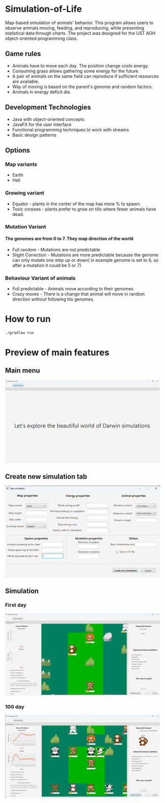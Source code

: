 # Simulation-of-Life
Map-based simulation of animals' behavior. This program allows users to observe animals moving, feeding, and reproducing, while presenting statistical data through charts. The project was designed for the UST AGH object-oriented programming class.

## Game rules
- Animals have to move each day. The position change costs energy.
- Consuming grass allows gathering some energy for the future.
- A pair of animals on the same field can reproduce if sufficient resources are available.
- Way of moving is based on the parent's genome and random factors.
- Animals in energy deficit die.

## Development Technologies
- Java with object-oriented concepts
- JavaFX for the user interface
- Functional programming techniques to work with streams
- Basic design patterns
## Options
### Map variants
- Earth 
- Hell

### Growing variant
- Equator - plants in the center of the map has more % to spawn. 
- Toxic corpses - plants prefer to grow on tills where fewer animals have dead. 

### Mutation Variant
#### The genomes are from 0 to 7. They map direction of the world
- Full random  - Mutations are not predictable 
- Slight Correction - Mutations are more predictable because the genome can only mutate one step up or down( in example genome is set to 6, so after a mutation it could be 5 or 7)

### Behaviour Variant of animals
- Full predictable - Animals move according to their genomes.  
- Crazy moves - There is a change that animal will move in random direction without following his genomes. 

# How to run
```sh 
./gradlew run 
```

# Preview of main features 
## Main menu
![](https://github.com/xMOROx/Simulation-of-Life/blob/main/readme_images/start_menu.png)

## Create new simulation tab
![](https://github.com/xMOROx/Simulation-of-Life/blob/main/readme_images/options.png)

## Simulation 
### First day 
![](https://github.com/xMOROx/Simulation-of-Life/blob/main/readme_images/firstday.png)

### 100 day
![](https://github.com/xMOROx/Simulation-of-Life/blob/main/readme_images/100day.png)

